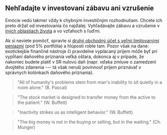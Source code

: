 ## Nehľadajte v investovaní zábavu ani vzrušenie

Emócie vedú takmer vždy k chybným investičným rozhodnutiam. Chcete ich preto držať od investovania čo najďalej.
Vyhľadávajte zábavu a vzrušenie v [iných oblastiach života](https://mindful.money/investing-should-be-boring-seek-excitement-elsewhere/) a vo vzťahoch s ľuďmi.

Ak si neviete pomôcť, spravte si [druhý obchodný účet s veľmi limitovanými peniazmi](https://www.morningstar.co.uk/uk/news/219073/should-you-have-a-fun-portfolio.aspx) (pod 5% portfólia) a hlúposti robte tam. Pozor však na dane: exotickejšie finančné nástroje či pravidelne vyplácaný príjem môže byť pri vypĺňaní daňového priznania veľká oštara, dokonca aj v prípade, že nakoniec budete platiť v SR nulovú daň (napr. vďaka zmluve o zamedzení dvojitého zdanenia --- tá však neruší povinnosť príjem priznávať v správnych kolónkach daňového priznania). 

> "All of humanity's problems stem from man's inability to sit quietly in a room alone." (B. Pascal)

> "The stock market is designed to transfer money from the active to the patient." (W. Buffett)

> "Inactivity strikes us as intelligent behavior." (W. Buffett)

> "The big money is not in the buying or selling, but in the waiting." (Ch. Munger)
